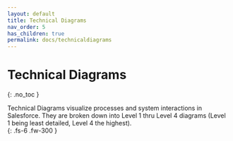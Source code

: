 ```yaml
---
layout: default
title: Technical Diagrams
nav_order: 5
has_children: true
permalink: docs/technicaldiagrams
---
```


# Technical Diagrams
{: .no_toc }

Technical Diagrams visualize processes and system interactions in Salesforce.  They are broken down into Level 1 thru Level 4 diagrams (Level 1 being least detailed, Level 4 the highest).  
{: .fs-6 .fw-300 }
